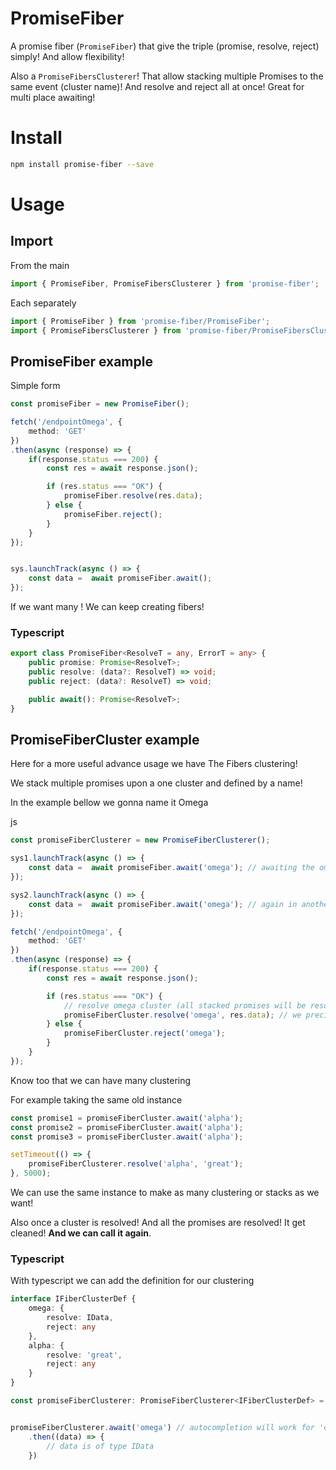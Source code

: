 # PromiseFiber

A promise fiber (`PromiseFiber`) that give the triple (promise, resolve, reject) simply! And allow flexibility!

Also a `PromiseFibersClusterer`! That allow stacking multiple Promises to the same event (cluster name)! And resolve and reject all at once! Great for multi place awaiting!

# Install

```sh
npm install promise-fiber --save
```

# Usage

## Import

From the main

```ts
import { PromiseFiber, PromiseFibersClusterer } from 'promise-fiber';
```

Each separately

```ts
import { PromiseFiber } from 'promise-fiber/PromiseFiber';
import { PromiseFibersClusterer } from 'promise-fiber/PromiseFibersClusterer';
```

## PromiseFiber example

Simple form

```ts
const promiseFiber = new PromiseFiber();

fetch('/endpointOmega', {
    method: 'GET'
})
.then(async (response) => {
    if(response.status === 200) {
        const res = await response.json();

        if (res.status === "OK") {
            promiseFiber.resolve(res.data);
        } else {
            promiseFiber.reject();
        }
    }
});


sys.launchTrack(async () => {
    const data =  await promiseFiber.await();
});

```

If we want many ! We can keep creating fibers!

### Typescript

```ts
export class PromiseFiber<ResolveT = any, ErrorT = any> {
    public promise: Promise<ResolveT>;
    public resolve: (data?: ResolveT) => void;
    public reject: (data?: ResolveT) => void;

    public await(): Promise<ResolveT>;
}
```

## PromiseFiberCluster example

Here for a more useful advance usage we have The Fibers clustering!

We stack multiple promises upon a one cluster and defined by a name!

In the example bellow we gonna name it Omega

js

```ts
const promiseFiberClusterer = new PromiseFiberClusterer();

sys1.launchTrack(async () => {
    const data =  await promiseFiber.await('omega'); // awaiting the omega cluster to resolve
});

sys2.launchTrack(async () => {
    const data =  await promiseFiber.await('omega'); // again in another scope (another promise)
});

fetch('/endpointOmega', {
    method: 'GET'
})
.then(async (response) => {
    if(response.status === 200) {
        const res = await response.json();

        if (res.status === "OK") {
            // resolve omega cluster (all stacked promises will be resolved)
            promiseFiberCluster.resolve('omega', res.data); // we precise the name of our stacking 
        } else {
            promiseFiberCluster.reject('omega');
        }
    }
});
```

Know too that we can have many clustering

For example taking the same old instance

```ts
const promise1 = promiseFiberCluster.await('alpha');
const promise2 = promiseFiberCluster.await('alpha');
const promise3 = promiseFiberCluster.await('alpha');

setTimeout(() => {
    promiseFiberClusterer.resolve('alpha', 'great');
}, 5000);
```

We can use the same instance to make as many clustering or stacks as we want!


Also once a cluster is resolved! And all the promises are resolved! It get cleaned! **And we can call it again**.


### Typescript

With typescript we can add the definition for our clustering

```ts
interface IFiberClusterDef {
    omega: {
        resolve: IData,
        reject: any
    },
    alpha: {
        resolve: 'great',
        reject: any
    }
}

const promiseFiberClusterer: PromiseFiberClusterer<IFiberClusterDef> = new PromiseFiberClusterer();


promiseFiberClusterer.await('omega') // autocompletion will work for 'omega', 'alpha'
    .then((data) => {
        // data is of type IData
    })
```
